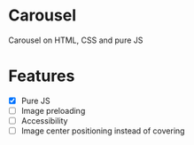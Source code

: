 # Carousel

Carousel on HTML, CSS and pure JS

# Features

- [x] Pure JS
- [ ] Image preloading
- [ ] Accessibility
- [ ] Image center positioning instead of covering